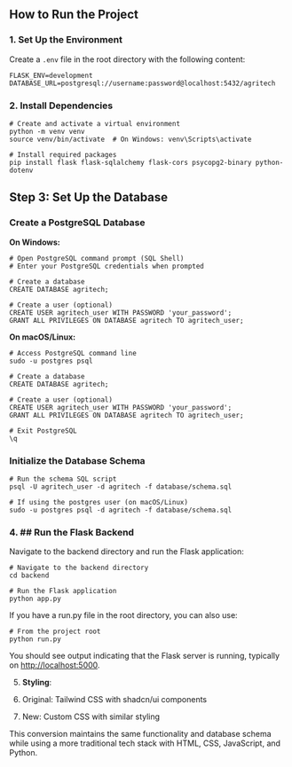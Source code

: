 ## How to Run the Project

### 1. Set Up the Environment

Create a `.env` file in the root directory with the following content:

```plaintext
FLASK_ENV=development
DATABASE_URL=postgresql://username:password@localhost:5432/agritech
```

### 2. Install Dependencies

```shellscript
# Create and activate a virtual environment
python -m venv venv
source venv/bin/activate  # On Windows: venv\Scripts\activate

# Install required packages
pip install flask flask-sqlalchemy flask-cors psycopg2-binary python-dotenv
```

## Step 3: Set Up the Database

### Create a PostgreSQL Database

**On Windows:**

```shellscript
# Open PostgreSQL command prompt (SQL Shell)
# Enter your PostgreSQL credentials when prompted

# Create a database
CREATE DATABASE agritech;

# Create a user (optional)
CREATE USER agritech_user WITH PASSWORD 'your_password';
GRANT ALL PRIVILEGES ON DATABASE agritech TO agritech_user;
```

**On macOS/Linux:**

```shellscript
# Access PostgreSQL command line
sudo -u postgres psql

# Create a database
CREATE DATABASE agritech;

# Create a user (optional)
CREATE USER agritech_user WITH PASSWORD 'your_password';
GRANT ALL PRIVILEGES ON DATABASE agritech TO agritech_user;

# Exit PostgreSQL
\q
```

### Initialize the Database Schema

```shellscript
# Run the schema SQL script
psql -U agritech_user -d agritech -f database/schema.sql

# If using the postgres user (on macOS/Linux)
sudo -u postgres psql -d agritech -f database/schema.sql
```

### 4. ## Run the Flask Backend

Navigate to the backend directory and run the Flask application:

```shellscript
# Navigate to the backend directory
cd backend

# Run the Flask application
python app.py
```

If you have a run.py file in the root directory, you can also use:

```shellscript
# From the project root
python run.py
```

You should see output indicating that the Flask server is running, typically on [http://localhost:5000](http://localhost:5000).


5. **Styling**:

1. Original: Tailwind CSS with shadcn/ui components
2. New: Custom CSS with similar styling





This conversion maintains the same functionality and database schema while using a more traditional tech stack with HTML, CSS, JavaScript, and Python.
